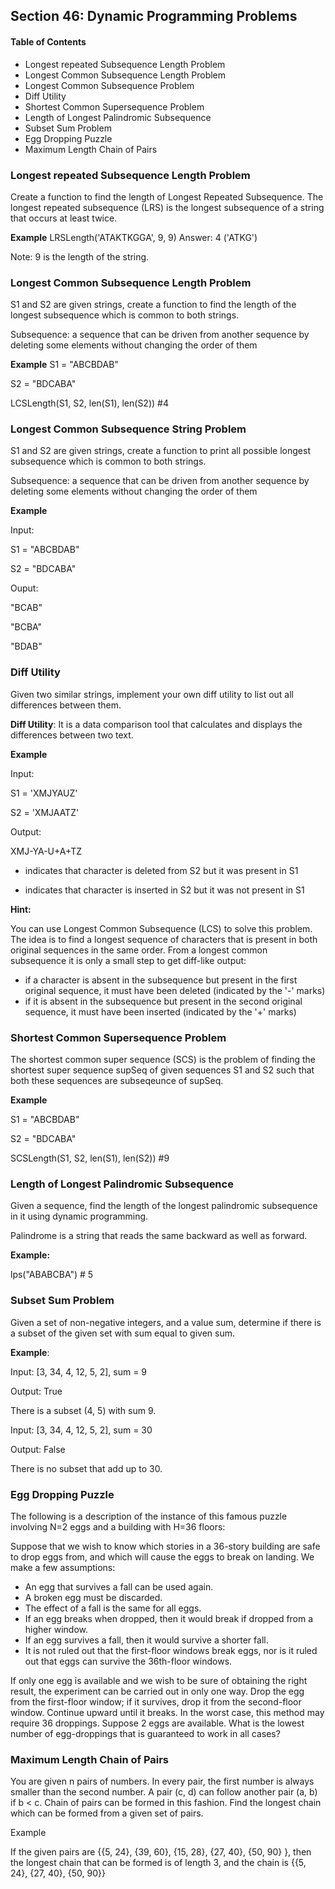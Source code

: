 ## Section 46: Dynamic Programming Problems

#### Table of Contents
- Longest repeated Subsequence Length Problem
- Longest Common Subsequence Length Problem
- Longest Common Subsequence Problem
- Diff Utility
- Shortest Common Supersequence Problem
- Length of Longest Palindromic Subsequence
- Subset Sum Problem
- Egg Dropping Puzzle
- Maximum Length Chain of Pairs

### Longest repeated Subsequence Length Problem
Create a function to find the length of Longest Repeated Subsequence. 
The longest repeated subsequence (LRS) is the longest subsequence of a
string that occurs at least twice.

**Example**
LRSLength('ATAKTKGGA', 9, 9) 
Answer: 4 ('ATKG')

Note: 9 is the length of the string.


### Longest Common Subsequence Length Problem

S1 and S2 are given strings, create a function to find the length of
the longest subsequence which is common to both strings.

Subsequence: a sequence that can be driven from another sequence by 
deleting some elements without changing the order of them

**Example**
S1 = "ABCBDAB"

S2 = "BDCABA"

LCSLength(S1, S2, len(S1), len(S2)) #4


### Longest Common Subsequence String Problem

S1 and S2 are given strings, create a function to print all possible 
longest subsequence which is common to both strings.

Subsequence: a sequence that can be driven from another sequence by 
deleting some elements without changing the order of them

**Example**

Input:
 
S1 = "ABCBDAB"

S2 = "BDCABA"
 
Ouput:
 
"BCAB"

"BCBA"

"BDAB"



### Diff Utility

Given two similar strings, implement your own diff utility to list
out all differences between them.

**Diff Utility**: It is a data comparison tool that calculates and
displays the differences between two text.

**Example**

Input:

S1 = 'XMJYAUZ'

S2 = 'XMJAATZ'

Output:

XMJ-YA-U+A+TZ

- indicates that character is deleted from S2 but it was present in S1

+ indicates that character is inserted in S2 but it was not present in S1

**Hint:**

You can use Longest Common Subsequence (LCS) to solve this problem. The
idea is to find a longest sequence of characters that is present in both
original sequences in the same order. From a longest common subsequence
it is only a small step to get diff-like output:
- if a character is absent in the subsequence but present in the first
original sequence, it must have been deleted (indicated by the '-' marks)
- if it is absent in the subsequence but present in the second original
sequence, it must have been inserted (indicated by the '+' marks)


### Shortest Common Supersequence Problem

The shortest common super sequence (SCS) is the problem of finding the
shortest super sequence supSeq of given sequences S1 and S2 such that
both these sequences are subseqeunce of supSeq.

**Example**

S1 = "ABCBDAB"

S2 = "BDCABA"
 
SCSLength(S1, S2, len(S1), len(S2)) #9



### Length of Longest Palindromic Subsequence

Given a sequence, find the length of the longest palindromic subsequence 
in it using dynamic programming.

Palindrome is a string that reads the same backward as well as forward.

**Example:**

lps("ABABCBA") # 5


### Subset Sum Problem

Given a set of non-negative integers, and a value sum, determine if there 
is a subset of the given set with sum equal to given sum.

**Example**:

Input: [3, 34, 4, 12, 5, 2], sum = 9

Output: True  

There is a subset (4, 5) with sum 9.
 
Input: [3, 34, 4, 12, 5, 2], sum = 30

Output: False

There is no subset that add up to 30.


### Egg Dropping Puzzle

The following is a description of the instance of this famous puzzle 
involving N=2 eggs and a building with H=36 floors:

Suppose that we wish to know which stories in a 36-story building are 
safe to drop eggs from, and which will cause the eggs to break on landing. 
We make a few assumptions:
- An egg that survives a fall can be used again.
- A broken egg must be discarded.
- The effect of a fall is the same for all eggs.
- If an egg breaks when dropped, then it would break if dropped from a 
higher window.
- If an egg survives a fall, then it would survive a shorter fall.
- It is not ruled out that the first-floor windows break eggs, nor is it 
ruled out that eggs can survive the 36th-floor windows.

If only one egg is available and we wish to be sure of obtaining the right 
result, the experiment can be carried out in only one way. Drop the egg 
from the first-floor window; if it survives, drop it from the second-floor
window. Continue upward until it breaks. In the worst case, this method may
require 36 droppings. Suppose 2 eggs are available. What is the lowest number
of egg-droppings that is guaranteed to work in all cases?


### Maximum Length Chain of Pairs

You are given n pairs of numbers. In every pair, the first number is always
smaller than the second number. A pair (c, d) can follow another pair (a, b)
if b < c. Chain of pairs can be formed in this fashion. Find the longest
chain which can be formed from a given set of pairs.

Example

If the given pairs are {{5, 24}, {39, 60}, {15, 28}, {27, 40}, {50, 90} },
then the longest chain that can be formed is of length 3, and the chain is
{{5, 24}, {27, 40}, {50, 90}}